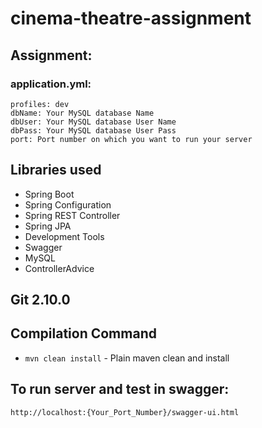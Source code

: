 # cinema-theatre-assignment

## Assignment:

### application.yml:
```
profiles: dev
dbName: Your MySQL database Name
dbUser: Your MySQL database User Name
dbPass: Your MySQL database User Pass
port: Port number on which you want to run your server
```

## Libraries used
- Spring Boot
- Spring Configuration
- Spring REST Controller
- Spring JPA
- Development Tools
- Swagger
- MySQL
- ControllerAdvice

## Git 2.10.0

## Compilation Command
- `mvn clean install` - Plain maven clean and install

## To run server and test in swagger:
`http://localhost:{Your_Port_Number}/swagger-ui.html`
